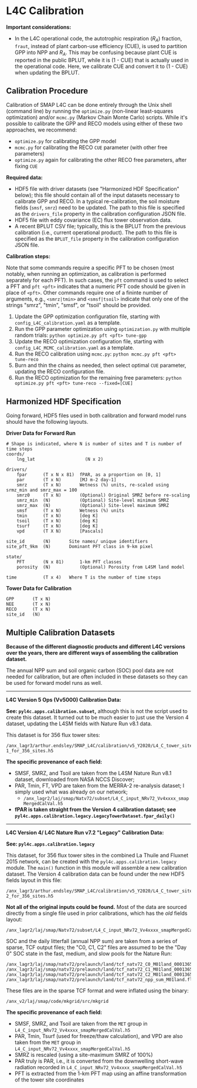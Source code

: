L4C Calibration
===============

**Important considerations:**

- In the L4C operational code, the autotrophic respiration ($R_A$) fraction, `fraut`, instead of plant carbon-use efficiency (CUE), is used to partition GPP into NPP and $R_A$. This may be confusing because plant CUE is reported in the public BPLUT, while it is (1 - CUE) that is actually used in the operational code. Here, we calibrate CUE and convert it to (1 - CUE) when updating the BPLUT.


Calibration Procedure
---------------------

Calibration of SMAP L4C can be done entirely through the Unix shell (command line) by running the `optimize.py` (non-linear least-squares optimization) and/or `mcmc.py` (Markov Chain Monte Carlo) scripts. While it's possible to calibrate the GPP and RECO models using either of these two approaches, we recommend:

- `optimize.py` for calibrating the GPP model
- `mcmc.py` for calibrating the RECO `CUE` parameter (with other free parameters)
- `optimize.py` again for calibrating the other RECO free parameters, after fixing `CUE`


**Required data:**

- HDF5 file with driver datasets (see "Harmonized HDF Specification" below); this file should contain all of the input datasets necessary to calibrate GPP and RECO. In a typical re-calibration, the soil moisture fields (`smsf`, `smrz`) need to be updated. The path to this file is specified as the `drivers_file` property in the calibration configuration JSON file.
- HDF5 file with eddy covariance (EC) flux tower observation data.
- A recent BPLUT CSV file; typically, this is the BPLUT from the previous calibration (i.e., current operational product). The path to this file is specified as the `BPLUT_file` property in the calibration configuration JSON file.


**Calibration steps:**

Note that some commands require a specific PFT to be chosen (most notably, when running an optimization, as calibration is performed separately for each PFT). In such cases, the `pft` command is used to select a PFT and `pft <pft>` indicates that a numeric PFT code should be given in place of `<pft>`. Other commands require one of a fininte number of arguments, e.g., `<smrz|tmin>` and `<smsf|tsoil>` indicate that only one of the strings "smrz", "tmin", "smsf", or "tsoil" should be provided.

1. Update the GPP optimization configuration file, starting with `config_L4C_calibration.yaml` as a template.
2. Run the GPP parameter optimization using `optimization.py` with multiple random trials: `python optimize.py pft <pft> tune-gpp`
3. Update the RECO optimization configuration file, starting with `config_L4C_MCMC_calibration.yaml` as a template.
4. Run the RECO calibration using `mcmc.py`: `python mcmc.py pft <pft> tune-reco`
5. Burn and thin the chains as needed, then select optimal `CUE` parameter, updating the RECO configuration file.
6. Run the RECO optimization for the remaining free parameters: `python optimize.py pft <pft> tune-reco --fixed=[CUE]`


Harmonized HDF Specification
----------------------------

Going forward, HDF5 files used in both calibration and forward model runs should have the following layouts.

**Driver Data for Forward Run**

```
# Shape is indicated, where N is number of sites and T is number of time steps
coords/
    lng_lat                   (N x 2)

drivers/
    fpar      (T x N x 81)  fPAR, as a proportion on [0, 1]
    par       (T x N)       [MJ m-2 day-1]
    smrz      (T x N)       Wetness (%) units, re-scaled using srmz_min and smrz_max = 100
    smrz0     (T x N)       (Optional) Original SMRZ before re-scaling
    smrz_min  (N)           (Optional) Site-level minimum SMRZ
    smrz_max  (N)           (Optional) Site-level maximum SMRZ
    smsf      (T x N)       Wetness (%) units
    tmin      (T x N)       [deg K]
    tsoil     (T x N)       [deg K]
    tsurf     (T x N)       [deg K]
    vpd       (T X N)       [Pascals]

site_id       (N)       Site names/ unique identifiers
site_pft_9km  (N)       Dominant PFT class in 9-km pixel

state/
    PFT       (N x 81)      1-km PFT classes
    porosity  (N)           (Optional) Porosity from L4SM land model

time          (T x 4)   Where T is the number of time steps
```

**Tower Data for Calibration**

```
GPP       (T x N)
NEE       (T x N)
RECO      (T x N)
site_id   (N)
```


Multiple Calibration Datasets
-----------------------------

**Because of the different diagnostic products and different L4C versions over the years, there are different ways of assembling the calibration dataset.**

The annual NPP sum and soil organic carbon (SOC) pool data are not needed for calibration, but are often included in these datasets so they can be used for forward model runs as well.


------------------------------

**L4C Version 5 Ops (Vv5000) Calibration Data:**

**See: `pyl4c.apps.calibration.subset`,** although this is not the script used to create this dataset. It turned out to be much easier to just use the Version 4 dataset, updating the L4SM fields with Nature Run v8.1 data.

This dataset is for 356 flux tower sites:

```
/anx_lagr3/arthur.endsley/SMAP_L4C/calibration/v5_Y2020/L4_C_tower_site_drivers_NRv8-1_for_356_sites.h5
```

**The specific provenance of each field:**

- SMSF, SMRZ, and Tsoil are taken from the L4SM Nature Run v8.1 dataset, downloaded from NASA NCCS Discover;
- PAR, Tmin, FT, VPD are taken from the MERRA-2 re-analysis dataset; I simply used what was already on our network;
  - `/anx_lagr2/laj/smap/Natv72/subset/L4_C_input_NRv72_Vv4xxxx_smapMergedCalVal.h5`
- **fPAR is taken straight from the Version 4 calibration dataset; see `pyl4c.apps.calibration.legacy.LegacyTowerDataset.fpar_daily()`**


------------------------------

**L4C Version 4/ L4C Nature Run v7.2 "Legacy" Calibration Data:**

**See: `pyl4c.apps.calibration.legacy`**

This dataset, for 356 flux tower sites in the combined La Thuile and Fluxnet 2015 network, can be created with the `pyl4c.apps.calibration.legacy` module. The `main()` function in this module will assemble a new calibration dataset. The Version 4 calibration data can be found under the new HDF5 fields layout in this file:

```
/anx_lagr3/arthur.endsley/SMAP_L4C/calibration/v5_Y2020/L4_C_tower_site_drivers_NRv7-2_for_356_sites.h5
```

**Not all of the original inputs could be found.** Most of the data are sourced directly from a single file used in prior calibrations, which has the *old* fields layout:

```
/anx_lagr2/laj/smap/Natv72/subset/L4_C_input_NRv72_Vv4xxxx_smapMergedCalVal.h5
```

SOC and the daily litterfall (annual NPP sum) are taken from a series of sparse, TCF output files; the "C0, C1, C2" files are assumed to be the "Day 0" SOC state in the fast, medium, and slow pools for the Nature Run:

```
/anx_lagr3/laj/smap/natv72/prelaunch/land/tcf_natv72_C0_M01land_0001365.flt32
/anx_lagr3/laj/smap/natv72/prelaunch/land/tcf_natv72_C1_M01land_0001365.flt32
/anx_lagr3/laj/smap/natv72/prelaunch/land/tcf_natv72_C2_M01land_0001365.flt32
/anx_lagr3/laj/smap/natv72/prelaunch/land/tcf_natv72_npp_sum_M01land.flt32
```

These files are in the sparse TCF format and were inflated using the binary:

```
/anx_v2/laj/smap/code/mkgrid/src/mkgrid
```

**The specific provenance of each field:**

- SMSF, SMRZ, and Tsoil are taken from the `MET` group in `L4_C_input_NRv72_Vv4xxxx_smapMergedCalVal.h5`
- PAR, Tmin, Tsurf (used for freeze/thaw calculation), and VPD are also taken from the `MET` group in `L4_C_input_NRv72_Vv4xxxx_smapMergedCalVal.h5`
- SMRZ is rescaled (using a site-maximum SMRZ of 100%)
- PAR truly is PAR, i.e., it is converted from the downwelling short-wave radiation recorded in `L4_C_input_NRv72_Vv4xxxx_smapMergedCalVal.h5`
- PFT is extracted from the 1-km PFT map using an affine transformation of the tower site coordinates
